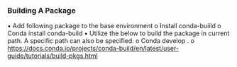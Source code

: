
### Building A Package

•	Add following package to the base environment
o	Install conda-buiild
o	Conda install conda-build
•	Utilize the below to build the package in current path. A specific path can also be specified.
o	Conda develop . 
o	https://docs.conda.io/projects/conda-build/en/latest/user-guide/tutorials/build-pkgs.html


